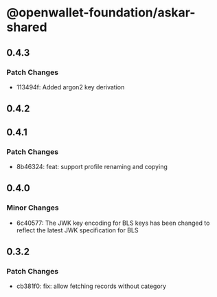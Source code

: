 # @openwallet-foundation/askar-shared

## 0.4.3

### Patch Changes

- 113494f: Added argon2 key derivation

## 0.4.2

## 0.4.1

### Patch Changes

- 8b46324: feat: support profile renaming and copying

## 0.4.0

### Minor Changes

- 6c40577: The JWK key encoding for BLS keys has been changed to reflect the latest JWK specification for BLS

## 0.3.2

### Patch Changes

- cb381f0: fix: allow fetching records without category
